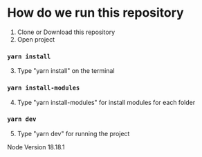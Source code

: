 # How do we run this repository

1. Clone or Download this repository
2. Open project

### `yarn install`

3. Type "yarn install" on the terminal

### `yarn install-modules`

4. Type "yarn install-modules" for install modules for each folder

### `yarn dev`

5. Type "yarn dev" for running the project

Node Version 18.18.1
